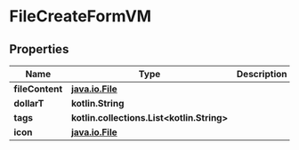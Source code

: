 
# FileCreateFormVM

## Properties
Name | Type | Description | Notes
------------ | ------------- | ------------- | -------------
**fileContent** | [**java.io.File**](java.io.File.md) |  | 
**dollarT** | **kotlin.String** |  | 
**tags** | **kotlin.collections.List&lt;kotlin.String&gt;** |  |  [optional]
**icon** | [**java.io.File**](java.io.File.md) |  |  [optional]



